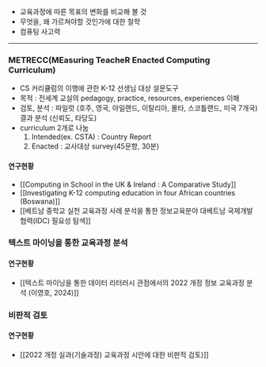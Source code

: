 * 교육과정에 따른 목표의 변화를 비교해 볼 것
* 무엇을, 왜 가르쳐야할 것인가에 대한 철학
* 컴퓨팅 사고력
---
### METRECC(MEasuring TeacheR Enacted Computing Curriculum)
* CS 커리큘럼의 이행에 관한 K-12 선생님 대상 설문도구
* 목적 : 전세계 교실의 pedagogy, practice, resources, experiences 이해
* 검토, 분석 : 파일럿 (호주, 영국, 아일랜드, 이탈리아, 몰타, 스코틀랜드, 미국 7개국) 결과 분석 (신뢰도, 타당도)
* curriculum 2개로 나눔 
	1. Intended(ex. CSTA) : Country Report
	2. Enacted : 교사대상 survey(45문항, 30분)
#### 연구현황
* [[Computing in School in the UK & Ireland : A Comparative Study]]
* [[Investigating K-12 computing education in four African countries (Boswana)]]
* [[베트남 중학교 실천 교육과정 사례 분석을 통한 정보교육분야 대베트남 국제개발협력(IDC) 필요성 탐색]]

### 텍스트 마이닝을 통한 교육과정 분석
#### 연구현황
* [[텍스트 마이닝을 통한 데이터 리터러시 관점에서의 2022 개정 정보 교육과정 분석 (이영호, 2024)]]
### 비판적 검토
#### 연구현황
* [[2022 개정 실과(기술과정) 교육과정 시안에 대한 비판적 검토)]]